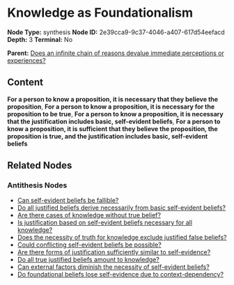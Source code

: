 # Knowledge as Foundationalism

**Node Type:** synthesis
**Node ID:** 2e39cca9-9c37-4046-a407-617d54eefacd
**Depth:** 3
**Terminal:** No

**Parent:** [Does an infinite chain of reasons devalue immediate perceptions or experiences?](does-an-infinite-chain-of-reasons-devalue-immediate-perceptions-or-experiences-antithesis-b60c95f2-2e41-4cea-8aef-ca6657a482cc.md)

## Content

**For a person to know a proposition, it is necessary that they believe the proposition**, **For a person to know a proposition, it is necessary for the proposition to be true**, **For a person to know a proposition, it is necessary that the justification includes basic, self-evident beliefs**, **For a person to know a proposition, it is sufficient that they believe the proposition, the proposition is true, and the justification includes basic, self-evident beliefs**

## Related Nodes

### Antithesis Nodes

- [Can self-evident beliefs be fallible?](can-self-evident-beliefs-be-fallible-antithesis-277147fd-1939-430e-a1c1-398502774b26.md)
- [Do all justified beliefs derive necessarily from basic self-evident beliefs?](do-all-justified-beliefs-derive-necessarily-from-basic-self-evident-beliefs-antithesis-138f7746-110b-446b-ac65-acb02f756df9.md)
- [Are there cases of knowledge without true belief?](are-there-cases-of-knowledge-without-true-belief-antithesis-ff16113c-8a1c-42c9-ada2-d85f0e28478d.md)
- [Is justification based on self-evident beliefs necessary for all knowledge?](is-justification-based-on-self-evident-beliefs-necessary-for-all-knowledge-antithesis-8a1486fc-25c4-4bc7-87a2-911510d1f127.md)
- [Does the necessity of truth for knowledge exclude justified false beliefs?](does-the-necessity-of-truth-for-knowledge-exclude-justified-false-beliefs-antithesis-2158f018-5f16-4c5c-82b5-833129cbcfd4.md)
- [Could conflicting self-evident beliefs be possible?](could-conflicting-self-evident-beliefs-be-possible-antithesis-4fc3d138-1b43-46b3-9814-b25c3c896de2.md)
- [Are there forms of justification sufficiently similar to self-evidence?](are-there-forms-of-justification-sufficiently-similar-to-self-evidence-antithesis-4f47b811-e17e-4f19-b00f-5a2e4ced83ac.md)
- [Do all true justified beliefs amount to knowledge?](do-all-true-justified-beliefs-amount-to-knowledge-antithesis-c5102815-5d00-4d24-a7f1-0b6466395557.md)
- [Can external factors diminish the necessity of self-evident beliefs?](can-external-factors-diminish-the-necessity-of-self-evident-beliefs-antithesis-2d203726-a989-40a1-ba9f-ad564ff8be38.md)
- [Do foundational beliefs lose self-evidence due to context-dependency?](do-foundational-beliefs-lose-self-evidence-due-to-context-dependency-antithesis-9189bbc4-2784-460e-ac72-d51511a1823a.md)
